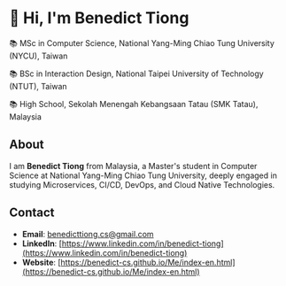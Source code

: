 # 👋 Hi, I'm Benedict Tiong

📚 MSc in Computer Science, National Yang-Ming Chiao Tung University (NYCU), Taiwan

📚 BSc in Interaction Design, National Taipei University of Technology (NTUT), Taiwan

📚 High School, Sekolah Menengah Kebangsaan Tatau (SMK Tatau), Malaysia

## About
I am **Benedict Tiong** from Malaysia, a Master's student in Computer Science at National Yang-Ming Chiao Tung University, deeply engaged in studying Microservices, CI/CD, DevOps, and Cloud Native Technologies.

## Contact
- **Email**: [benedicttiong.cs@gmail.com](mailto:benedicttiong.cs@gmail.com)
- **LinkedIn**: [https://www.linkedin.com/in/benedict-tiong](https://www.linkedin.com/in/benedict-tiong)
- **Website**: [https://benedict-cs.github.io/Me/index-en.html](https://benedict-cs.github.io/Me/index-en.html)


